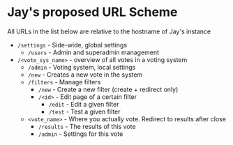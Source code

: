 # Jay's proposed URL Scheme

All URLs in the list below are relative to the hostname of Jay's instance

* `/settings` - Side-wide, global settings
  * `/users` - Admin and superadmin management
* `/<vote_sys_name>` - overview of all votes in a voting system
  * `/admin` - Voting system, local settings
  * `/new` - Creates a new vote in the system
  * `/filters` - Manage filters
    * `/new` - Create a new filter (create + redirect only)
    * `/<id>` - Edit page of a certain filter
      * `/edit` - Edit a given filter
      * `/test` - Test a given filter
  * `<vote_name>` - Where you actually vote. Redirect to results after close
  	* `/results` - The results of this vote
  	* `/admin` - Settings for this vote
